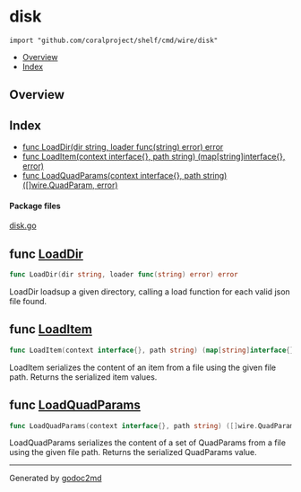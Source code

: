 

# disk
`import "github.com/coralproject/shelf/cmd/wire/disk"`

* [Overview](#pkg-overview)
* [Index](#pkg-index)

## <a name="pkg-overview">Overview</a>



## <a name="pkg-index">Index</a>
* [func LoadDir(dir string, loader func(string) error) error](#LoadDir)
* [func LoadItem(context interface{}, path string) (map[string]interface{}, error)](#LoadItem)
* [func LoadQuadParams(context interface{}, path string) ([]wire.QuadParam, error)](#LoadQuadParams)


#### <a name="pkg-files">Package files</a>
[disk.go](/src/github.com/coralproject/shelf/cmd/wire/disk/disk.go) 





## <a name="LoadDir">func</a> [LoadDir](/src/target/disk.go?s=1539:1596#L48)
``` go
func LoadDir(dir string, loader func(string) error) error
```
LoadDir loadsup a given directory, calling a load function for each valid
json file found.



## <a name="LoadItem">func</a> [LoadItem](/src/target/disk.go?s=951:1030#L26)
``` go
func LoadItem(context interface{}, path string) (map[string]interface{}, error)
```
LoadItem serializes the content of an item from a file using the
given file path. Returns the serialized item values.



## <a name="LoadQuadParams">func</a> [LoadQuadParams](/src/target/disk.go?s=303:382#L5)
``` go
func LoadQuadParams(context interface{}, path string) ([]wire.QuadParam, error)
```
LoadQuadParams serializes the content of a set of QuadParams from a file using the
given file path. Returns the serialized QuadParams value.








- - -
Generated by [godoc2md](http://godoc.org/github.com/davecheney/godoc2md)
